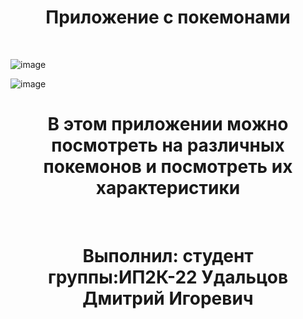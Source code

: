 <h1 align="center">Приложение с покемонами</h1><br>

![image](https://github.com/IMalygosI/Test_Pocemons/assets/67872855/f502a191-f930-4ce6-8e1e-acf89bb3e1eb)<br>

![image](https://github.com/IMalygosI/Test_Pocemons/assets/67872855/21b404e9-d867-45c7-af09-bc87599b57d4)<br>


<h1 align="center">В этом приложении можно посмотреть на различных покемонов и посмотреть их характеристики</h1><br>
<h1 align="center">Выполнил: студент группы:ИП2К-22 Удальцов Дмитрий Игоревич</h1><br>
